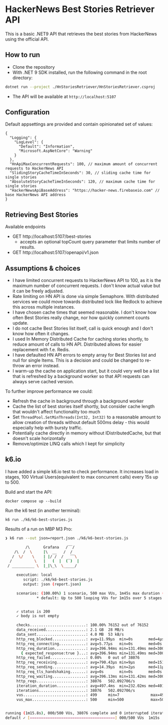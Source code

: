 # HackerNews Best Stories Retriever API

This is a basic .NET9 API that retrieves the best stories from HackerNews using the official API.

## How to run
- Clone the repository
- With .NET 9 SDK installed, run the following command in the root directory:
```bash
dotnet run --project ./HnStoriesRetriever/HnStoriesRetriever.csproj
```
- The API will be available at `http://localhost:5107`

## Configuration
Default appsettings are provided and contain opinionated set of values:
```json5
{
  "Logging": {
    "LogLevel": {
      "Default": "Information",
      "Microsoft.AspNetCore": "Warning"
    }
  },
  "HnApiMaxConcurrentRequests": 100, // maximum amount of concurrent requests to HackerNews API
  "SlidingStoryCacheTimeInSeconds": 30, // sliding cache time for single stories
  "AbsoluteStoryCacheTimeInSeconds": 120, // maximum cache time for single stories
  "HackerNewsApiBaseAddress": "https://hacker-news.firebaseio.com" // base HackerNews API address
}

```

## Retrieving Best Stories
Available endpoints
 - GET http://localhost:5107/best-stories
   - accepts an optional topCount query parameter that limits number of results.
 - GET http://localhost:5107/openapi/v1.json

## Assumptions & choices
 - I have limited concurrent requests to HackerNews API to 100, as it is the maximum number of concurrent requests. I don't know actual value but it can be freely adjusted.
 - Rate limiting on HN API is done via simple Semaphore. With distributed services we could move towards distributed lock like Redlock to achieve this across multiple instances.
 - I have chosen cache times that seemed reasonable. I don't know how often Best Stories really change, nor how quickly comment counts update.
 - I do not cache Best Stories list itself, call is quick enough and I don't know how often it changes.
 - I used In Memory Distributed Cache for caching stories shortly, to reduce amount of calls to HN API. Distributed allows for easier replacement with f.e. Redis.
 - I have defaulted HN API errors to empty array for Best Stories list and null for single Items. This is a decision and could be changed to re-throw an error instead.
 - I warm-up the cache on application start, but it could very well be a list that is refreshed by a background worker so that API requests can always serve cached version.
 

To further improve performance we could:
   - Refresh the cache in background through a background worker
   - Cache the list of best stories itself shortly, but consider cache length that wouldn't affect functionality too much
   - Set `ThreadPool.SetMinThreads(Int32, Int32)` to a reasonable amount to allow creation of threads without default 500ms delay - this would especially help with bursty traffic.
   - Potentially cache directly in memory without IDistributedCache, but that doesn't scale horizontally
   - Remove/optimize LINQ calls which I kept for simplicity

## k6.io
I have added a simple k6.io test to check performance.
It increases load in stages, 100 Virtual Users(equivalent to max concurrent calls) every 15s up to 500.

Build and start the API:  
```
docker compose up --build
```
Run the k6 test (in another terminal):  
```
k6 run ./k6/k6-best-stories.js
```

Results of a run on MBP M3 Pro:
```bash
❯ k6 run --out json=report.json ./k6/k6-best-stories.js

         /\      Grafana   /‾‾/  
    /\  /  \     |\  __   /  /   
   /  \/    \    | |/ /  /   ‾‾\ 
  /          \   |   (  |  (‾)  |
 / __________ \  |_|\_\  \_____/ 

     execution: local
        script: ./k6/k6-best-stories.js
        output: json (report.json)

     scenarios: (100.00%) 1 scenario, 500 max VUs, 1m45s max duration (incl. graceful stop):
              * default: Up to 500 looping VUs for 1m15s over 5 stages (gracefulRampDown: 30s, gracefulStop: 30s)


     ✓ status is 200
     ✓ body is not empty

     checks.........................: 100.00% 76152 out of 76152
     data_received..................: 2.1 GB  28 MB/s
     data_sent......................: 4.0 MB  53 kB/s
     http_req_blocked...............: avg=11.99µs  min=0s       med=4µs      max=1.39ms   p(90)=8µs      p(95)=10µs  
     http_req_connecting............: avg=5.77µs   min=0s       med=0s       max=1.18ms   p(90)=0s       p(95)=0s    
     http_req_duration..............: avg=396.94ms min=131.49ms med=300.67ms max=2.5s     p(90)=787.34ms p(95)=1.04s 
       { expected_response:true }...: avg=396.94ms min=131.49ms med=300.67ms max=2.5s     p(90)=787.34ms p(95)=1.04s 
     http_req_failed................: 0.00%   0 out of 38076
     http_req_receiving.............: avg=790.43µs min=9µs      med=151µs    max=213.52ms p(90)=890µs    p(95)=1.62ms
     http_req_sending...............: avg=14.39µs  min=2µs      med=11µs     max=1.86ms   p(90)=24µs     p(95)=30µs  
     http_req_tls_handshaking.......: avg=0s       min=0s       med=0s       max=0s       p(90)=0s       p(95)=0s    
     http_req_waiting...............: avg=396.13ms min=131.42ms med=300.52ms max=2.5s     p(90)=782.67ms p(95)=1.04s 
     http_reqs......................: 38076   502.092706/s
     iteration_duration.............: avg=497.4ms  min=232.02ms med=401.04ms max=2.6s     p(90)=887.74ms p(95)=1.14s 
     iterations.....................: 38076   502.092706/s
     vus............................: 499     min=7              max=499
     vus_max........................: 500     min=500            max=500


running (1m15.8s), 000/500 VUs, 38076 complete and 0 interrupted iterations
default ✓ [======================================] 000/500 VUs  1m15s

```